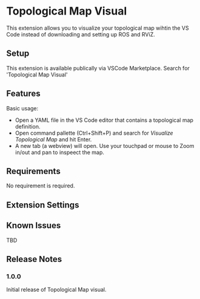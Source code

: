 # Topological Map Visual

This extension allows you to visualize your topological map wihtin the VS Code instead of downloading and setting up ROS and RViZ. 

## Setup

This extension is available publically via VSCode Marketplace. Search for 'Topological Map Visual'

## Features

Basic usage: 

- Open a YAML file in the VS Code editor that contains a topological map definition. 
- Open command pallette (Ctrl+Shift+P) and search for <i>Visualize Topological Map</i> and hit Enter. 
- A new tab (a webview) will open. Use your touchpad or mouse to Zoom in/out and pan to inspeect the map.

## Requirements

No requirement is required. 

## Extension Settings


## Known Issues

TBD

## Release Notes

### 1.0.0

Initial release of Topological Map visual. 


